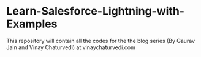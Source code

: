 # Learn-Salesforce-Lightning-with-Examples
This repository will contain all the codes for the the blog series (By Gaurav Jain and Vinay Chaturvedi) at vinaychaturvedi.com

